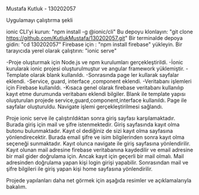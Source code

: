 Mustafa Kutluk - 130202057

Uygulamayı çalıştırma şekli

ionic CLI'yi kurun: "npm install -g @ionic/cli"
Bu depoyu klonlayın: "git clone https://github.com/KutlukMustafa/130202057.git"
Bir terminalde depoya gidin: "cd 130202057"
Firebase için : "npm install firebase" yükleyin.
Bir tarayıcıda yerel olarak çalıştırın: "ionic serve"

-Proje oluşturmak için Node.js ve npm kurulumları gerçekleştirildi.
-İonic kurularak ionic projesi oluşturulmuştur ve angular framework yüklemiştir.
-Template olarak blank kullanıldı.
-Sonrasında page ler kullarak sayfalar eklendi.
-Service, guard, interface ,component eklendi.
-Veritabanı işlemleri için Firebase kullanıldı. 
-Kısaca genel olarak firebase veritabanı kullanılıp kayıt etme durumunda veritabanı eklendi bilgiler. Blank ile template yapısı 
oluşturulan projede service,guard,component,interface kullanıldı. Page ile sayfalar oluşturuldu. Navigate işlemi gerçekleştirilmesi sağlandı. 

Proje ionic serve ile çalıştırıldıktan sonra giriş sayfası karşılamaktadır. Burada giriş için mail ve şifre istenmektedir.
Giriş sayfasında kayıt olma butonu bulunmaktadır. Kayıt ol dediğiniz de sizi kayıt olma sayfasına yönlendirecektir. Burada email
şifre ve isim bilgilerinden sonra kayıt olma seçeneği sunmaktadır. Kayıt olunca navigate ile giriş sayfasına yönlendirilir.
Kayıt olunan mail adresine firebase veritabanına kaydedilir ve email adresine bir mail gider doğrulama için. Ancak kayıt için geçerli bir mail olmalı.
Mail adresinden doğrulama yapan kişi login girişi yapabilir. Sonrasından mail ve şifre bilgileri ile giriş yapan kişi home sayfasına yönlendirilir. 


Projede yapılanları daha net görmek için aşağıda resimler ve açıklamalarıyla bakalım.





